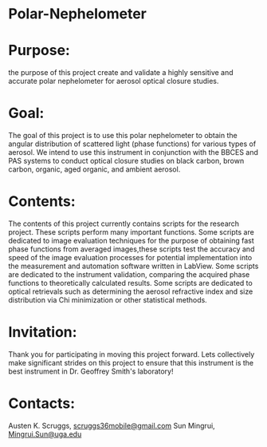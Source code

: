 # Polar-Nephelometer

# Purpose:
the purpose of this project create and validate a highly sensitive and accurate polar nephelometer for aerosol optical 
closure studies.

# Goal:
The goal of this project is to use this polar nephelometer to obtain the angular distribution of scattered light (phase
functions) for various types of aerosol. We intend to use this instrument in conjunction with the BBCES and PAS systems 
to conduct optical closure studies on black carbon, brown carbon, organic, aged organic, and ambient aerosol.

# Contents:
The contents of this project currently contains scripts for the research project. These scripts perform many important
functions. Some scripts are dedicated to image evaluation techniques for the purpose of obtaining fast phase functions 
from averaged images,these scripts test the accuracy and speed of the image evaluation processes for potential 
implementation into the measurement and automation software written in LabView. Some scripts are dedicated to the 
instrument validation, comparing the acquired phase functions to theoretically calculated results. Some scripts are 
dedicated to optical retrievals such as determining the aerosol refractive index and size distribution via Chi 
minimization or other statistical methods.

# Invitation:
Thank you for participating in moving this project forward. Lets collectively make significant strides on this
project to ensure that this instrument is the best instrument in Dr. Geoffrey Smith's laboratory! 

# Contacts:
Austen K. Scruggs, scruggs36mobile@gmail.com
Sun Mingrui, Mingrui.Sun@uga.edu